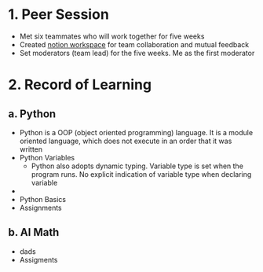 # 1. Peer Session
* Met six teammates who will work together for five weeks
* Created [notion workspace](https://www.notion.so/6962e24f8064447982c9d4fca3ce5062) for team collaboration and mutual feedback
* Set moderators (team lead) for the five weeks. Me as the first moderator

# 2. Record of Learning
## a. Python
- Python is a OOP (object oriented programming) language. It is a module oriented language, which does not execute in an order that it was written 
- Python Variables
    * Python also adopts dynamic typing. Variable type is set when the program runs. No explicit indication of variable type when declaring variable
- 
- Python Basics
- Assignments
## b. AI Math
- dads
- Assigments
##
